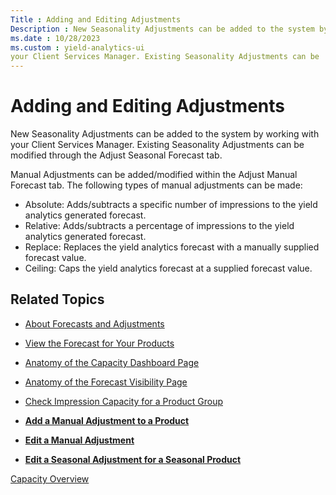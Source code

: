 ```yaml
---
Title : Adding and Editing Adjustments
Description : New Seasonality Adjustments can be added to the system by working with
ms.date : 10/28/2023
ms.custom : yield-analytics-ui
your Client Services Manager. Existing Seasonality Adjustments can be
---
```



# Adding and Editing Adjustments



New Seasonality Adjustments can be added to the system by working with
your Client Services Manager. Existing Seasonality Adjustments can be
modified through the Adjust Seasonal
Forecast tab.

Manual Adjustments can be added/modified within the
Adjust Manual Forecast tab. The
following types of manual adjustments can be made:

- Absolute: Adds/subtracts a specific number of impressions to the yield
  analytics generated forecast.
- Relative: Adds/subtracts a percentage of impressions to the yield
  analytics generated forecast.
- Replace: Replaces the yield analytics forecast with a manually
  supplied forecast value.
- Ceiling: Caps the yield analytics forecast at a supplied forecast
  value.



## Related Topics

- <a href="about-forecasts-and-adjustments.md" class="xref">About
  Forecasts and Adjustments</a>
- <a href="view-the-forecast-for-your-products.md" class="xref">View the
  Forecast for Your Products</a>
- <a href="anatomy-of-the-capacity-dashboard-page.md"
  class="xref">Anatomy of the Capacity Dashboard Page</a>
- <a href="anatomy-of-the-forecast-visibility-page.md"
  class="xref">Anatomy of the Forecast Visibility Page</a>
- <a href="check-impression-capacity-for-a-product-group.md"
  class="xref">Check Impression Capacity for a Product Group</a>





- **[Add a Manual Adjustment to a
  Product](add-a-manual-adjustment-to-a-product.md)**  
- **[Edit a Manual
  Adjustment](edit-a-manual-adjustment.md)**  
- **[Edit a Seasonal Adjustment for a Seasonal
  Product](edit-a-seasonal-adjustment-for-a-seasonal-product.md)**  



<a href="capacity-overview.md" class="link">Capacity
Overview</a>






